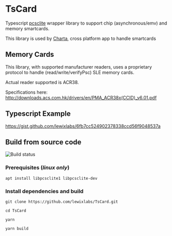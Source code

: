# TsCard
Typescript [pcsclite](https://github.com/santigimeno/node-pcsclite) wrapper library to support chip (asynchronous/emv) and memory smartcards.

This library is used by [Charta](https://github.com/lewixlabs/charta), cross platform app to handle smartcards

## Memory Cards
This library, with supported manufacturer readers, uses a proprietary protocol to handle (read/write/verifyPsc) SLE memory cards.

Actual reader supported is ACR38.

Specifications here:
http://downloads.acs.com.hk/drivers/en/PMA_ACR38x(CCID)_v6.01.pdf

## Typescript Example
https://gist.github.com/lewixlabs/6fb7cc524902378338ccd56f9048537a

## Build from source code
![Build status](https://github.com/lewixlabs/TsCard/actions/workflows/main.yml/badge.svg)

### Prerequisites (*linux only*)

    apt install libpcsclite1 libpcsclite-dev

### Install dependencies and build
    git clone https://github.com/lewixlabs/TsCard.git

    cd TsCard

    yarn

    yarn build